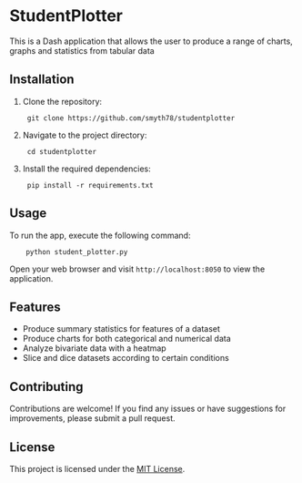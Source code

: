 # StudentPlotter

This is a Dash application that allows the user to produce a range of charts, graphs and statistics from tabular data

## Installation

1. Clone the repository:

        git clone https://github.com/smyth78/studentplotter


2. Navigate to the project directory:

        cd studentplotter


3. Install the required dependencies:


        pip install -r requirements.txt

## Usage

To run the  app, execute the following command:


        python student_plotter.py

Open your web browser and visit `http://localhost:8050` to view the application.

## Features

- Produce summary statistics for features of a dataset
- Produce charts for both categorical and numerical data
- Analyze bivariate data with a heatmap
- Slice and dice datasets according to certain conditions

## Contributing

Contributions are welcome! If you find any issues or have suggestions for improvements, please submit a pull request.

## License

This project is licensed under the [MIT License](LICENSE).

  
